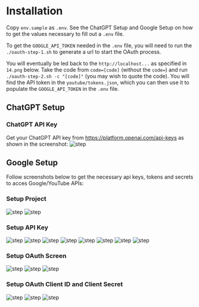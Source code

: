 
# Installation

Copy `env.sample` as `.env`.  See the ChatGPT Setup and Google Setup on how to get the values necessary to fill out a `.env` file.

To get the `GOOGLE_API_TOKEN` needed in the `.env` file, you will need to run the `./oauth-step-1.sh` to generate a url to start the OAuth process.

You will eventually be led back to the `http://localhost...` as specified in `14.png` below.  Take the code from `code=[code]` (without the `code=`) and run `./oauth-step-2.sh -c "[code]"` (you may wish to quote the code).  You will find the API token in the `youtube/tokens.json`, which you can then use it to populate the `GOOGLE_API_TOKEN` in the `.env` file.

## ChatGPT Setup

### ChatGPT API Key

Get your ChatGPT API key from https://platform.openai.com/api-keys as shown in the screenshot:
![step](/documentation/chatgpt.png)

## Google Setup

Follow screenshots below to get the necessary api keys, tokens and secrets to acces Google/YouTube APIs:

### Setup Project

![step](/documentation/00.png)
![step](/documentation/01.png)

### Setup API Key

![step](/documentation/02.png)
![step](/documentation/03.png)
![step](/documentation/04.png)
![step](/documentation/05.png)
![step](/documentation/06.png)
![step](/documentation/07.png)
![step](/documentation/08.png)
![step](/documentation/09.png)

### Setup OAuth Screen

![step](/documentation/10.png)
![step](/documentation/11.png)
![step](/documentation/12.png)

### Setup OAuth Client ID and Client Secret

![step](/documentation/13.png)
![step](/documentation/14.png)
![step](/documentation/15.png)

